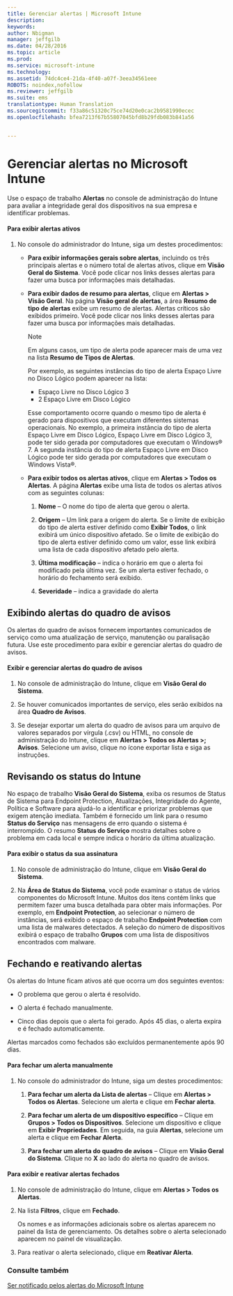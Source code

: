 ```yaml
---
title: Gerenciar alertas | Microsoft Intune
description: 
keywords: 
author: Nbigman
manager: jeffgilb
ms.date: 04/28/2016
ms.topic: article
ms.prod: 
ms.service: microsoft-intune
ms.technology: 
ms.assetid: 74dc4ce4-21da-4f40-a07f-3eea34561eee
ROBOTS: noindex,nofollow
ms.reviewer: jeffgilb
ms.suite: ems
translationtype: Human Translation
ms.sourcegitcommit: f33a86c51320c75ce74d20e0cac2b9581990ecec
ms.openlocfilehash: bfea7213f67b55807045bfd8b29fdb083b841a56


---
```


# Gerenciar alertas no Microsoft Intune
Use o espaço de trabalho **Alertas** no console de administração do Intune para avaliar a integridade geral dos dispositivos na sua empresa e identificar problemas.

#### Para exibir alertas ativos

1.  No console do administrador do Intune, siga um destes procedimentos:

    -   **Para exibir informações gerais sobre alertas**, incluindo os três principais alertas e o número total de alertas ativos, clique em **Visão Geral do Sistema**. Você pode clicar nos links desses alertas para fazer uma busca por informações mais detalhadas.

    -   **Para exibir dados de resumo para alertas**, clique em **Alertas &gt; Visão Geral**. Na página **Visão geral de alertas**, a área **Resumo de tipo de alertas** exibe um resumo de alertas. Alertas críticos são exibidos primeiro. Você pode clicar nos links desses alertas para fazer uma busca por informações mais detalhadas.

        > [!NOTE]
        > Em alguns casos, um tipo de alerta pode aparecer mais de uma vez na lista **Resumo de Tipos de Alertas**.
        > 
        > Por exemplo, as seguintes instâncias do tipo de alerta Espaço Livre no Disco Lógico podem aparecer na lista:
        > 
        > -   Espaço Livre no Disco Lógico 3
        > -   2 Espaço Livre em Disco Lógico
        > 
        > Esse comportamento ocorre quando o mesmo tipo de alerta é gerado para dispositivos que executam diferentes sistemas operacionais. No exemplo, a primeira instância do tipo de alerta Espaço Livre em Disco Lógico, Espaço Livre em Disco Lógico 3, pode ter sido gerada por computadores que executam o Windows® 7. A segunda instância do tipo de alerta Espaço Livre em Disco Lógico pode ter sido gerada por computadores que executam o Windows Vista®.

    -   **Para exibir todos os alertas ativos**, clique em **Alertas &gt; Todos os Alertas**. A página **Alertas** exibe uma lista de todos os alertas ativos com as seguintes colunas:

        1.  **Nome** – O nome do tipo de alerta que gerou o alerta.

        2.  **Origem** – Um link para a origem do alerta. Se o limite de exibição do tipo de alerta estiver definido como **Exibir Todos**, o link exibirá um único dispositivo afetado. Se o limite de exibição do tipo de alerta estiver definido como um valor, esse link exibirá uma lista de cada dispositivo afetado pelo alerta.

        3.  **Última modificação** – indica o horário em que o alerta foi modificado pela última vez. Se um alerta estiver fechado, o horário do fechamento será exibido.

        4.  **Severidade** – indica a gravidade do alerta

## Exibindo alertas do quadro de avisos
Os alertas do quadro de avisos fornecem importantes comunicados de serviço como uma atualização de serviço, manutenção ou paralisação futura. Use este procedimento para exibir e gerenciar alertas do quadro de avisos.

#### Exibir e gerenciar alertas do quadro de avisos

1.  No console de administração do Intune, clique em **Visão Geral do Sistema**.

2.  Se houver comunicados importantes de serviço, eles serão exibidos na área **Quadro de Avisos**.

3.  Se desejar exportar um alerta do quadro de avisos para um arquivo de valores separados por vírgula (.csv) ou HTML, no console de administração do Intune, clique em **Alertas &gt; Todos os Alertas &gt;; Avisos**. Selecione um aviso, clique no ícone exportar lista e siga as instruções.

## Revisando os status do Intune
No espaço de trabalho **Visão Geral do Sistema**, exiba os resumos de Status de Sistema para Endpoint Protection, Atualizações, Integridade do Agente, Política e Software para ajudá-lo a identificar e priorizar problemas que exigem atenção imediata. Também é fornecido um link para o resumo **Status do Serviço** nas mensagens de erro quando o sistema é interrompido. O resumo **Status do Serviço** mostra detalhes sobre o problema em cada local e sempre indica o horário da última atualização.

#### Para exibir o status da sua assinatura

1.  No console de administração do Intune, clique em **Visão Geral do Sistema**.

2.  Na **Área de Status do Sistema**, você pode examinar o status de vários componentes do Microsoft Intune. Muitos dos itens contém links que permitem fazer uma busca detalhada para obter mais informações. Por exemplo, em **Endpoint Protection**, ao selecionar o número de instâncias, será exibido o espaço de trabalho **Endpoint Protection** com uma lista de malwares detectados. A seleção do número de dispositivos exibirá o espaço de trabalho **Grupos** com uma lista de dispositivos encontrados com malware.

## Fechando e reativando alertas
Os alertas do Intune ficam ativos até que ocorra um dos seguintes eventos:

-   O problema que gerou o alerta é resolvido.

-   O alerta é fechado manualmente.

-   Cinco dias depois que o alerta foi gerado. Após 45 dias, o alerta expira e é fechado automaticamente.

Alertas marcados como fechados são excluídos permanentemente após 90 dias.

#### Para fechar um alerta manualmente

1.  No console do administrador do Intune, siga um destes procedimentos:

    1.  **Para fechar um alerta da Lista de alertas** – Clique em **Alertas &gt; Todos os Alertas**. Selecione um alerta e clique em **Fechar alerta**.

    2.  **Para fechar um alerta de um dispositivo específico** – Clique em **Grupos &gt; Todos os Dispositivos**. Selecione um dispositivo e clique em **Exibir Propriedades**. Em seguida, na guia **Alertas**, selecione um alerta e clique em **Fechar Alerta**.

    3.  **Para fechar um alerta do quadro de avisos** – Clique em **Visão Geral do Sistema**. Clique no **X** ao lado do alerta no quadro de avisos.

#### Para exibir e reativar alertas fechados

1.  No console de administração do Intune, clique em **Alertas &gt; Todos os Alertas**.

2.  Na lista **Filtros**, clique em **Fechado**.

    Os nomes e as informações adicionais sobre os alertas aparecem no painel da lista de gerenciamento. Os detalhes sobre o alerta selecionado aparecem no painel de visualização.

3.  Para reativar o alerta selecionado, clique em **Reativar Alerta**.

### Consulte também
[Ser notificado pelos alertas do Microsoft Intune](get-notified-by-alerts.md)




<!--HONumber=Jun16_HO4-->


